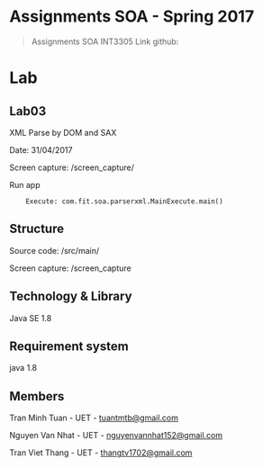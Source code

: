 # Assignments SOA - Spring 2017

> Assignments SOA INT3305
> Link github:  

# Lab

## Lab03
XML Parse by DOM and SAX

Date: 31/04/2017

Screen capture: /screen_capture/

Run app

        Execute: com.fit.soa.parserxml.MainExecute.main()
        
## Structure

Source code: /src/main/

Screen capture: /screen_capture


## Technology & Library

Java SE 1.8


## Requirement system

java 1.8


## Members

Tran Minh Tuan - UET - tuantmtb@gmail.com

Nguyen Van Nhat - UET - nguyenvannhat152@gmail.com

Tran Viet Thang - UET - thangtv1702@gmail.com
